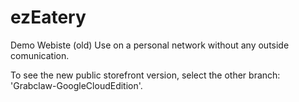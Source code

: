 # ezEatery
Demo Webiste (old) Use on a personal network without any outside comunication.

To see the new public storefront version, select the other branch: 'Grabclaw-GoogleCloudEdition'.

